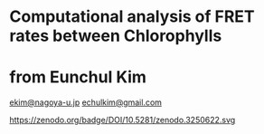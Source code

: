 # Computational analysis of FRET rates between Chlorophylls
# from Eunchul Kim
ekim@nagoya-u.jp
echulkim@gmail.com

https://zenodo.org/badge/DOI/10.5281/zenodo.3250622.svg
